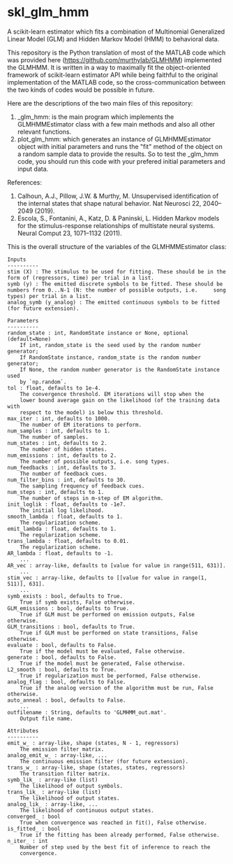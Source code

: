 # skl_glm_hmm
A scikit-learn estimator which fits a combination of Multinomial Generalized Linear Model (GLM) and Hidden Markov Model (HMM) to behavioral data.

This repository is the Python translation of most of the MATLAB code which was provided here (https://github.com/murthylab/GLMHMM) implemented the GLMHMM. It is written in a way to maximally fit the object-oriented framework of scikit-learn estimator API while being faithful to the original implementation of the MATLAB code, so the cross-communication between the two kinds of codes would be possible in future.

Here are the descriptions of the two main files of this repository:
1) _glm_hmm: is the main program which implements the GLMHMMEstimator class with a few main methods and also all other relevant functions.
2) plot_glm_hmm: which generates an instance of GLMHMMEstimator object with initial parameters and runs the "fit" method of the object on a random sample data to provide the results. So to test the _glm_hmm code, you should run this code with your prefered initial parameters and input data.

References:
1) Calhoun, A.J., Pillow, J.W. & Murthy, M. Unsupervised identification of the internal states that shape natural behavior. Nat Neurosci 22, 2040–2049 (2019).
2) Escola, S., Fontanini, A., Katz, D. & Paninski, L. Hidden Markov models for the stimulus-response relationships of multistate neural systems. Neural Comput 23, 1071–1132 (2011).

This is the overall structure of the variables of the GLMHMMEstimator class:

    Inputs
    ----------
    stim (X) : The stimulus to be used for fitting. These should be in the form of (regressors, time) per trial in a list.
    symb (y) : The emitted discrete symbols to be fitted. These should be numbers from 0...N-1 (N: the number of possible outputs, i.e.     song types) per trial in a list.
    analog_symb (y_analog) : The emitted continuous symbols to be fitted (for future extension).
        
    Parameters
    ----------
    random_state : int, RandomState instance or None, optional (default=None)
        If int, random_state is the seed used by the random number generator;
        If RandomState instance, random_state is the random number generator;
        If None, the random number generator is the RandomState instance used
        by `np.random`.
    tol : float, defaults to 1e-4.
        The convergence threshold. EM iterations will stop when the
        lower bound average gain on the likelihood (of the training data with
        respect to the model) is below this threshold.
    max_iter : int, defaults to 1000.
        The number of EM iterations to perform.
    num_samples : int, defaults to 1.
        The number of samples.
    num_states : int, defaults to 2.
        The number of hidden states.
    num_emissions : int, defaults to 2.
        The number of possible outputs, i.e. song types.
    num_feedbacks : int, defaults to 3.
        The number of feedback cues.
    num_filter_bins : int, defaults to 30.
        The sampling frequency of feedback cues.
    num_steps : int, defaults to 1.
        The number of steps in m-step of EM algorithm.   
    init_loglik : float, defaults to -1e7.
        The initial log likelihood.
    smooth_lambda : float, defaults to 1.
        The regularization scheme.
    emit_lambda : float, defaults to 1.
        The regularization scheme.
    trans_lambda : float, defaults to 0.01.
        The regularization scheme.
    AR_lambda : float, defaults to -1.
        ...
    AR_vec : array-like, defaults to [value for value in range(511, 631)].
        ...
    stim_vec : array-like, defaults to [[value for value in range(1, 511)], 631].
        ...
    symb_exists : bool, defaults to True.
        True if symb exists, False otherwise.
    GLM_emissions : bool, defaults to True.
        True if GLM must be performed on emission outputs, False otherwise.
    GLM_transitions : bool, defaults to True.
        True if GLM must be performed on state transitions, False otherwise.
    evaluate : bool, defaults to False.
        True if the model must be evaluated, False otherwise.
    generate : bool, defaults to False.
        True if the model must be generated, False otherwise. 
    L2_smooth : bool, defaults to True.
        True if regularization must be performed, False otherwise.
    analog_flag : bool, defaults to False.
        True if the analog version of the algorithm must be run, False otherwise. 
    auto_anneal : bool, defaults to False.
        ...
    outfilename : String, defaults to 'GLMHMM_out.mat'.
        Output file name.
         
    Attributes
    ----------
    emit_w_ : array-like, shape (states, N - 1, regressors)
        The emission filter matrix.
    analog_emit_w_ : array-like, ...
        The continuous emission filter (for future extension).
    trans_w_ : array-like, shape (states, states, regressors)
        The transition filter matrix.
    symb_lik_ : array-like (list)
        The likelihood of output symbols.
    trans_lik_ : array-like (list)
        The likelihood of output states.
    analog_lik_ : array-like, ...
        The likelihood of continuous output states.
    converged_ : bool
        True when convergence was reached in fit(), False otherwise.
    is_fitted_ : bool
        True if the fitting has been already performed, False otherwise.
    n_iter_ : int
        Number of step used by the best fit of inference to reach the
        convergence.
